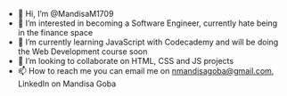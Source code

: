 - 👋 Hi, I’m @MandisaM1709
- 👀 I’m interested in becoming a Software Engineer, currently hate being in the finance space
- 🌱 I’m currently learning JavaScript with Codecademy and will be doing the Web Development course soon
- 💞️ I’m looking to collaborate on HTML, CSS and JS projects
- 📫 How to reach me you can email me on nmandisagoba@gmail.com, LinkedIn on Mandisa Goba

<!---
MandisaM1709/MandisaM1709 is a ✨ special ✨ repository because its `README.md` (this file) appears on your GitHub profile.
You can click the Preview link to take a look at your changes.
--->
